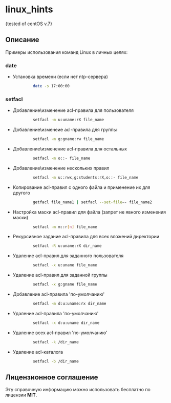  

linux_hints
======
{tested of centOS v.7}

Описание
------ 
Примеры использования команд Linux в личных целях:

### date

- Установка времени (если нет ntp-сервера)

```sh
			date -s 17:00:00
```

### setfacl

- Добавление\изменение acl-правила для пользователя

```sh
			setfacl -m u:uname:rX file_name
```

- Добавление\изменеие acl-правила для группы

```sh
			setfacl -m g:gname:rw file_name
```

- Добавление\изменение acl-правила для остальных

```sh
			setfacl -m o::- file_name
```

- Добавление\изменение нескольких правил

```sh
			setfacl -m u::rwx,g:students:rX,o::- file_name
```

- Копирование acl-правил с одного файла и применение их для другого

```sh
			getfacl file_name1 | setfacl --set-file=- file_name2
```

- Настройка маски acl-правил для файла (запрет не явного изменения маски)

```sh
			setfacl -m m::r[n] file_name
```

- Рекурсивное задание acl-правила для всех вложений директории

```sh
			setfacl -R u:uname:rX dir_name
```

- Удаление acl-правил для заданного пользователя

```sh
			setfacl -x u:uname file_name
```

- Удаление acl-правил для заданной группы

```sh
			setfacl -x g:gname file_name
```

- Добавление acl-правила 'по-умолчанию'

```sh
			setfacl -m d:u:uname:rx dir_name
```

- Удаление acl-правила 'по-умолчанию'

```sh
			setfacl -x d:u:uname dir_name
```

- Удаление всех acl-правил 'по-умолчанию'

```sh
			setfacl -k /dir_name
```

- Удаление acl-каталога

```sh
			setfacl -b /dir_name
```

Лицензионное соглашение
------
Эту справочную информацию можно использовать бесплатно по лицензии **MIT**.